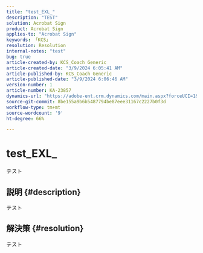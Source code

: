 ```yaml
---
title: "test_EXL_"
description: "TEST"
solution: Acrobat Sign
product: Acrobat Sign
applies-to: "Acrobat Sign"
keywords: 「KCS」
resolution: Resolution
internal-notes: "test"
bug: true
article-created-by: KCS_Coach Generic
article-created-date: "3/9/2024 6:05:41 AM"
article-published-by: KCS_Coach Generic
article-published-date: "3/9/2024 6:06:46 AM"
version-number: 1
article-number: KA-23857
dynamics-url: "https://adobe-ent.crm.dynamics.com/main.aspx?forceUCI=1&pagetype=entityrecord&etn=knowledgearticle&id=a6c8360b-dbdd-ee11-904c-000d3a3110f0"
source-git-commit: 8be155a9b6b5487794be87eee31167c2227b0f3d
workflow-type: tm+mt
source-wordcount: '9'
ht-degree: 66%

---
```


# test_EXL_


テスト

## 説明 {#description}

テスト

## 解決策 {#resolution}


テスト
